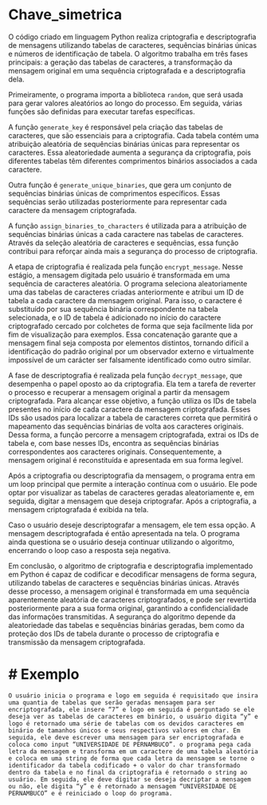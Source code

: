 # Chave_simetrica

  O código criado em linguagem Python realiza criptografia e descriptografia de mensagens utilizando tabelas de caracteres, sequências binárias únicas e números de identificação de tabela. O algoritmo trabalha em três fases principais: a geração das tabelas de caracteres, a transformação da mensagem original em uma sequência criptografada e a descriptografia dela.

  Primeiramente, o programa importa a biblioteca `random`, que será usada para gerar valores aleatórios ao longo do processo. Em seguida, várias funções são definidas para executar tarefas específicas.

  A função `generate_key` é responsável pela criação das tabelas de caracteres, que são essenciais para a criptografia. Cada tabela contém uma atribuição aleatória de sequências binárias únicas para representar os caracteres. Essa aleatoriedade aumenta a segurança da criptografia, pois diferentes tabelas têm diferentes comprimentos binários associados a cada caractere.

  Outra função é `generate_unique_binaries`, que gera um conjunto de sequências binárias únicas de comprimentos específicos. Essas sequências serão utilizadas posteriormente para representar cada caractere da mensagem criptografada.

  A função `assign_binaries_to_characters` é utilizada para a atribuição de sequências binárias únicas a cada caractere nas tabelas de caracteres. Através da seleção aleatória de caracteres e sequências, essa função contribui para reforçar ainda mais a segurança do processo de criptografia.

  A etapa de criptografia é realizada pela função `encrypt_message`. Nesse estágio, a mensagem digitada pelo usuário é transformada em uma sequência de caracteres aleatória. O programa seleciona aleatoriamente uma das tabelas de caracteres criadas anteriormente e atribui um ID de tabela a cada caractere da mensagem original. Para isso, o caractere é substituído por sua sequência binária correspondente na tabela selecionada, e o ID de tabela é adicionado no início do caractere criptografado cercado por colchetes de forma que seja facilmente lida por fim de visualização para exemplos. Essa concatenação garante que a mensagem final seja composta por elementos distintos, tornando difícil a identificação do padrão original por um observador externo e virtualmente impossível de um carácter ser falsamente identificado como outro similar.

  A fase de descriptografia é realizada pela função `decrypt_message`, que desempenha o papel oposto ao da criptografia. Ela tem a tarefa de reverter o processo e recuperar a mensagem original a partir da mensagem criptografada. Para alcançar esse objetivo, a função utiliza os IDs de tabela presentes no início de cada caractere da mensagem criptografada. Esses IDs são usados para localizar a tabela de caracteres correta que permitirá o mapeamento das sequências binárias de volta aos caracteres originais. Dessa forma, a função percorre a mensagem criptografada, extrai os IDs de tabela e, com base nesses IDs, encontra as sequências binárias correspondentes aos caracteres originais. Consequentemente, a mensagem original é reconstituída e apresentada em sua forma legível.

  Após a criptografia ou descriptografia da mensagem, o programa entra em um loop principal que permite a interação contínua com o usuário. Ele pode optar por visualizar as tabelas de caracteres geradas aleatoriamente e, em seguida, digitar a mensagem que deseja criptografar. Após a criptografia, a mensagem criptografada é exibida na tela.

  Caso o usuário deseje descriptografar a mensagem, ele tem essa opção. A mensagem descriptografada é então apresentada na tela. O programa ainda questiona se o usuário deseja continuar utilizando o algoritmo, encerrando o loop caso a resposta seja negativa.

  Em conclusão, o algoritmo de criptografia e descriptografia implementado em Python é capaz de codificar e decodificar mensagens de forma segura, utilizando tabelas de caracteres e sequências binárias únicas. Através desse processo, a mensagem original é transformada em uma sequência aparentemente aleatória de caracteres criptografados, e pode ser revertida posteriormente para a sua forma original, garantindo a confidencialidade das informações transmitidas. A segurança do algoritmo depende da aleatoriedade das tabelas e sequências binárias geradas, bem como da proteção dos IDs de tabela durante o processo de criptografia e transmissão da mensagem criptografada.

# # Exemplo
	O usuário inicia o programa e logo em seguida é requisitado que insira uma quantia de tabelas que serão geradas mensagem para ser encriptografada, ele insere “7” e logo em seguida é perguntado se ele deseja ver as tabelas de caracteres em binário, o usuário digita “y” e logo é retornado uma série de tabelas com os devidos caracteres em binário de tamanhos únicos e seus respectivos valores em char. Em seguida, ele deve escrever uma mensagem para ser encriptografada e coloca como input “UNIVERSIDADE DE PERNAMBUCO”. o programa pega cada letra da mensagem e transforma em um caractere de uma tabela aleatória e coloca em uma string de forma que cada letra da mensagem se torne o identificador da tabela codificado + o valor do char transformado dentro da tabela e no final da criptografia é retornado o string ao usuário. Em seguida, ele deve digitar se deseja decriptar a mensagem ou não, ele digita “y” e é retornado a mensagem “UNIVERSIDADE DE PERNAMBUCO” e é reiniciado o loop do programa.

